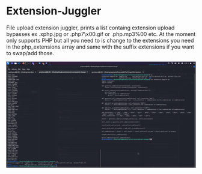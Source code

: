 # Extension-Juggler
File upload extension juggler, prints a list containg extension upload bypasses ex .xphp.jpg or .php7\x00.gif or .php.mp3%00 etc. At the moment only supports PHP but all you need to is change to the extensions you need in
the php_extensions array and same with the suffix extensions if you want to swap/add those.

![screenshot.png](https://github.com/a6thmfsin/Extension-Juggler/blob/main/ext-juggler.png)
